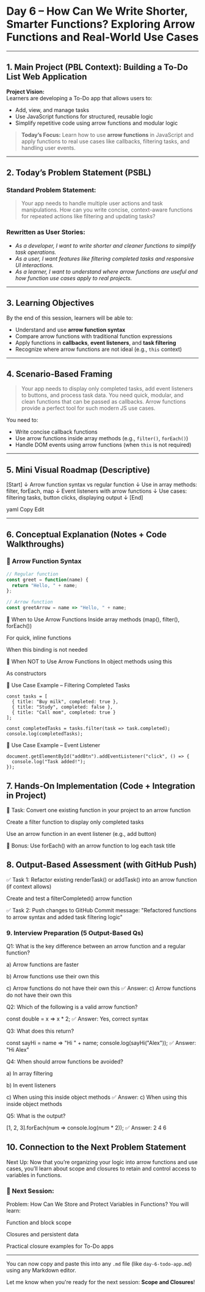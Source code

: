 # **Day 6 – How Can We Write Shorter, Smarter Functions? Exploring Arrow Functions and Real-World Use Cases**

---

## **1. Main Project (PBL Context): Building a To-Do List Web Application**

**Project Vision:**  
Learners are developing a To-Do app that allows users to:
- Add, view, and manage tasks
- Use JavaScript functions for structured, reusable logic
- Simplify repetitive code using arrow functions and modular logic

> **Today’s Focus:** Learn how to use **arrow functions** in JavaScript and apply functions to real use cases like callbacks, filtering tasks, and handling user events.

---

## **2. Today’s Problem Statement (PSBL)**

### **Standard Problem Statement:**
> Your app needs to handle multiple user actions and task manipulations. How can you write concise, context-aware functions for repeated actions like filtering and updating tasks?

### **Rewritten as User Stories:**
- *As a developer, I want to write shorter and cleaner functions to simplify task operations.*
- *As a user, I want features like filtering completed tasks and responsive UI interactions.*
- *As a learner, I want to understand where arrow functions are useful and how function use cases apply to real projects.*

---

## **3. Learning Objectives**

By the end of this session, learners will be able to:
- Understand and use **arrow function syntax**
- Compare arrow functions with traditional function expressions
- Apply functions in **callbacks**, **event listeners**, and **task filtering**
- Recognize where arrow functions are not ideal (e.g., `this` context)

---

## **4. Scenario-Based Framing**

> Your app needs to display only completed tasks, add event listeners to buttons, and process task data. You need quick, modular, and clean functions that can be passed as callbacks. Arrow functions provide a perfect tool for such modern JS use cases.

You need to:
- Write concise callback functions
- Use arrow functions inside array methods (e.g., `filter()`, `forEach()`)
- Handle DOM events using arrow functions (when `this` is not required)

---

## **5. Mini Visual Roadmap (Descriptive)**

[Start]
↓
Arrow function syntax vs regular function
↓
Use in array methods: filter, forEach, map
↓
Event listeners with arrow functions
↓
Use cases: filtering tasks, button clicks, displaying output
↓
[End]

yaml
Copy
Edit

---

## **6. Conceptual Explanation (Notes + Code Walkthroughs)**

### 🔹 Arrow Function Syntax

```javascript
// Regular function
const greet = function(name) {
  return "Hello, " + name;
};

// Arrow function
const greetArrow = name => "Hello, " + name;
```
🔹 When to Use Arrow Functions
Inside array methods (map(), filter(), forEach())

For quick, inline functions

When this binding is not needed

🔹 When NOT to Use Arrow Functions
In object methods using this

As constructors

🔹 Use Case Example – Filtering Completed Tasks
```
const tasks = [
  { title: "Buy milk", completed: true },
  { title: "Study", completed: false },
  { title: "Call mom", completed: true }
];

const completedTasks = tasks.filter(task => task.completed);
console.log(completedTasks);
```
🔹 Use Case Example – Event Listener
```
document.getElementById("addBtn").addEventListener("click", () => {
  console.log("Task added!");
});
```
## **7. Hands-On Implementation (Code + Integration in Project)**
🔸 Task:
Convert one existing function in your project to an arrow function

Create a filter function to display only completed tasks

Use an arrow function in an event listener (e.g., add button)

🔸 Bonus:
Use forEach() with an arrow function to log each task title

## **8. Output-Based Assessment (with GitHub Push)**
✅ Task 1:
Refactor existing renderTask() or addTask() into an arrow function (if context allows)

Create and test a filterCompleted() arrow function

✅ Task 2:
Push changes to GitHub
Commit message: "Refactored functions to arrow syntax and added task filtering logic"

### **9. Interview Preparation (5 Output-Based Qs)**
Q1:
What is the key difference between an arrow function and a regular function?

a) Arrow functions are faster

b) Arrow functions use their own this

c) Arrow functions do not have their own this
✅ Answer: c) Arrow functions do not have their own this

Q2:
Which of the following is a valid arrow function?

const double = x => x * 2;
✅ Answer: Yes, correct syntax

Q3:
What does this return?

const sayHi = name => "Hi " + name;
console.log(sayHi("Alex"));
✅ Answer: "Hi Alex"

Q4:
When should arrow functions be avoided?

a) In array filtering

b) In event listeners

c) When using this inside object methods
✅ Answer: c) When using this inside object methods

Q5:
What is the output?

[1, 2, 3].forEach(num => console.log(num * 2));
✅ Answer: 2 4 6

## **10. Connection to the Next Problem Statement**
Next Up: Now that you’re organizing your logic into arrow functions and use cases, you’ll learn about scope and closures to retain and control access to variables in functions.

### 📌 Next Session:
Problem: How Can We Store and Protect Variables in Functions?
You will learn:

Function and block scope

Closures and persistent data

Practical closure examples for To-Do apps


---

You can now copy and paste this into any `.md` file (like `day-6-todo-app.md`) using any Markdown editor.

Let me know when you're ready for the next session: **Scope and Closures**!
